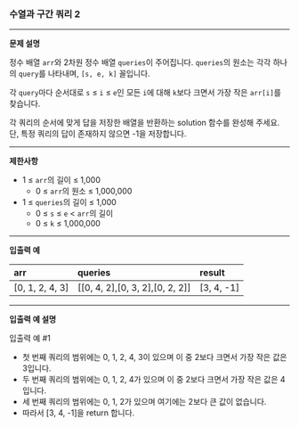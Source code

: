 ### 수열과 구간 쿼리 2

---

**문제 설명**

정수 배열 ```arr```와 2차원 정수 배열 ```queries```이 주어집니다. ```queries```의 원소는 각각 하나의 ```query```를 나타내며, ```[s, e, k]``` 꼴입니다.

각 ```query```마다 순서대로 ```s``` ≤ ```i``` ≤ ```e```인 모든 ```i```에 대해 ```k```보다 크면서 가장 작은 ```arr[i]```를 찾습니다.

각 쿼리의 순서에 맞게 답을 저장한 배열을 반환하는 solution 함수를 완성해 주세요.
단, 특정 쿼리의 답이 존재하지 않으면 -1을 저장합니다.


---

**제한사항**

- 1 ≤ ```arr```의 길이 ≤ 1,000
  - 0 ≤ ```arr```의 원소 ≤ 1,000,000
- 1 ≤ ```queries```의 길이 ≤ 1,000
  - 0 ≤ ```s``` ≤ ```e``` < ```arr```의 길이
  - 0 ≤ ```k``` ≤ 1,000,000
---

**입출력 예**

| arr             | queries                         | result          |
|:----------------|:--------------------------------|:----------------|
| [0, 1, 2, 4, 3] | [[0, 4, 2],[0, 3, 2],[0, 2, 2]] | [3, 4, -1] |


---
**입출력 예 설명**

입출력 예 #1
- 첫 번째 쿼리의 범위에는 0, 1, 2, 4, 3이 있으며 이 중 2보다 크면서 가장 작은 값은 3입니다.
- 두 번째 쿼리의 범위에는 0, 1, 2, 4가 있으며 이 중 2보다 크면서 가장 작은 값은 4입니다.
- 세 번째 쿼리의 범위에는 0, 1, 2가 있으며 여기에는 2보다 큰 값이 없습니다.
- 따라서 [3, 4, -1]을 return 합니다.